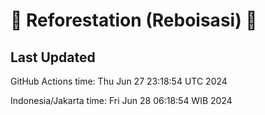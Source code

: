
# 🌳 Reforestation (Reboisasi) 🌲

## Last Updated

GitHub Actions time: Thu Jun 27 23:18:54 UTC 2024

Indonesia/Jakarta time: Fri Jun 28 06:18:54 WIB 2024
